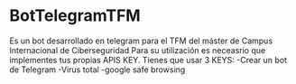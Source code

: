 # BotTelegramTFM
Es un bot desarrollado en telegram para el TFM del máster de Campus Internacional de Ciberseguridad
Para su utilización es neceasrio que implementes tus propias APIS KEY.
Tienes que usar 3 KEYS:
-Crear un bot de Telegram
-Virus total
-google safe browsing

